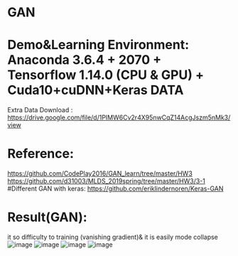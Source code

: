 # GAN
Demo&amp;Learning
Environment: Anaconda 3.6.4 + 2070 + Tensorflow 1.14.0 (CPU & GPU) + Cuda10+cuDNN+Keras
DATA
===========================================================================================
Extra Data Download :
https://drive.google.com/file/d/1PIMW6Cv2r4X95nwCqZ14AcgJszm5nMk3/view

Reference:
============================================================================================
https://github.com/CodePlay2016/GAN_learn/tree/master/HW3
https://github.com/d31003/MLDS_2019spring/tree/master/HW3/3-1
#Different GAN with keras: https://github.com/eriklindernoren/Keras-GAN

Result(GAN):
============================================================================================
it so difficulty to training (vanishing gradient)& it is easily  mode collapse
![image](https://user-images.githubusercontent.com/20764935/62004405-4a664c00-b157-11e9-836a-b1becd6026c2.png)
![image](https://user-images.githubusercontent.com/20764935/62004412-61a53980-b157-11e9-92f7-0f941fda4be2.png)
![image](https://user-images.githubusercontent.com/20764935/62004413-64a02a00-b157-11e9-8196-384791d8d9de.png)
![image](https://user-images.githubusercontent.com/20764935/62004415-67028400-b157-11e9-89bc-94eec9d0b479.png)

